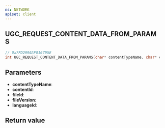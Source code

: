 ```yaml
---
ns: NETWORK
apiset: client
---
```

## UGC_REQUEST_CONTENT_DATA_FROM_PARAMS

```c
// 0x7FD2990AF016795E
int UGC_REQUEST_CONTENT_DATA_FROM_PARAMS(char* contentTypeName, char* contentId, int fileId, int fileVersion, int languageId);
```


## Parameters
* **contentTypeName**:
* **contentId**:
* **fileId**:
* **fileVersion**:
* **languageId**:

## Return value